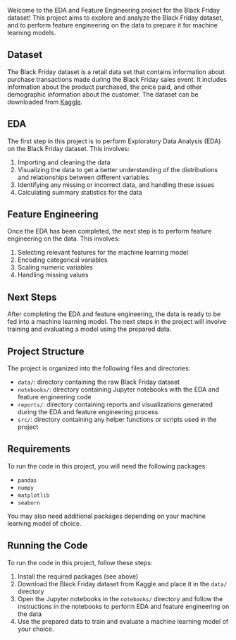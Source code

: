Welcome to the EDA and Feature Engineering project for the Black Friday dataset! This project aims to explore and analyze the Black Friday dataset, and to perform feature engineering on the data to prepare it for machine learning models.

## Dataset

The Black Friday dataset is a retail data set that contains information about purchase transactions made during the Black Friday sales event. It includes information about the product purchased, the price paid, and other demographic information about the customer. The dataset can be downloaded from [Kaggle](https://www.kaggle.com/datasets/sdolezel/black-friday).

## EDA

The first step in this project is to perform Exploratory Data Analysis (EDA) on the Black Friday dataset. This involves:

1. Importing and cleaning the data
2. Visualizing the data to get a better understanding of the distributions and relationships between different variables
3. Identifying any missing or incorrect data, and handling these issues
4. Calculating summary statistics for the data

## Feature Engineering

Once the EDA has been completed, the next step is to perform feature engineering on the data. This involves:

1. Selecting relevant features for the machine learning model
2. Encoding categorical variables
3. Scaling numeric variables
4. Handling missing values

## Next Steps

After completing the EDA and feature engineering, the data is ready to be fed into a machine learning model. The next steps in the project will involve training and evaluating a model using the prepared data.

## Project Structure

The project is organized into the following files and directories:

- `data/`: directory containing the raw Black Friday dataset
- `notebooks/`: directory containing Jupyter notebooks with the EDA and feature engineering code
- `reports/`: directory containing reports and visualizations generated during the EDA and feature engineering process
- `src/`: directory containing any helper functions or scripts used in the project

## Requirements

To run the code in this project, you will need the following packages:

- `pandas`
- `numpy`
- `matplotlib`
- `seaborn`

You may also need additional packages depending on your machine learning model of choice.

## Running the Code

To run the code in this project, follow these steps:

1. Install the required packages (see above)
2. Download the Black Friday dataset from Kaggle and place it in the `data/` directory
3. Open the Jupyter notebooks in the `notebooks/` directory and follow the instructions in the notebooks to perform EDA and feature engineering on the data
4. Use the prepared data to train and evaluate a machine learning model of your choice.

